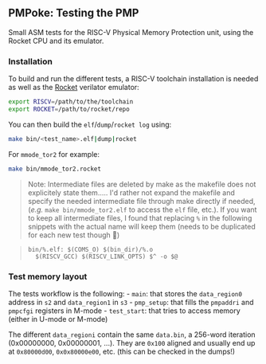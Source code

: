 ## PMPoke: Testing the PMP

Small ASM tests for the RISC-V Physical Memory Protection unit, using the Rocket CPU and its emulator.


### Installation

To build and run the different tests, a RISC-V toolchain installation is needed as well as the [Rocket](https://github.com/chipsalliance/rocket-chip) verilator emulator:
```bash
export RISCV=/path/to/the/toolchain
export ROCKET=/path/to/rocket/repo
```

You can then build the `elf`/`dump`/`rocket log` using:

```bash
make bin/<test_name>.elf|dump|rocket
```

For `mmode_tor2` for example:

```bash
make bin/mmode_tor2.rocket
```

> Note: Intermediate files are deleted by make as the makefile does not explicitely state them..... I'd rather not expand the makefile and specify the needed intermediate file through make directly if needed, (*e.g.* `make bin/mmode_tor2.elf` to access the `elf` file, etc.). If you want to keep all intermediate files, I found that replacing `%` in the following snippets with the actual name will keep them (needs to be duplicated for each new test though 🥱)

> ```make
> bin/%.elf: $(COMS_O) $(bin_dir)/%.o
> 	$(RISCV_GCC) $(RISCV_LINK_OPTS) $^ -o $@
> ```

### Test memory layout

The tests workflow is the following:
    - `main`: that stores the `data_region0` address in `s2` and `data_region1` in `s3`
    - `pmp_setup`: that fills the `pmpaddri` and `pmpcfgi` registers in M-mode
    - `test_start`: that tries to access memory (either in U-mode or M-mode)

The different `data_regioni` contain the same `data.bin`, a 256-word iteration (0x00000000, 0x00000001, ...). They are `0x100` aligned and usually end up at `0x80000d00`, `0x0x80000e00`, etc. (this can be checked in the dumps!)